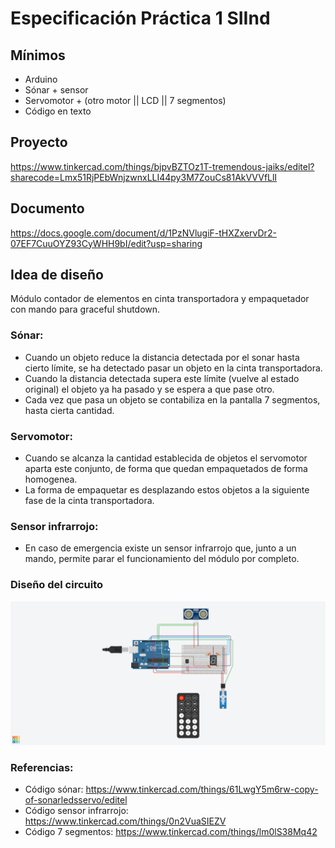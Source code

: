 # Especificación Práctica 1 SIInd
## Mínimos
- Arduino
- Sónar + sensor
- Servomotor + (otro motor || LCD || 7 segmentos)
- Código en texto

## Proyecto

https://www.tinkercad.com/things/bjpvBZTOz1T-tremendous-jaiks/editel?sharecode=Lmx51RjPEbWnjzwnxLLI44py3M7ZouCs81AkVVVfLlI

## Documento

https://docs.google.com/document/d/1PzNVlugiF-tHXZxervDr2-07EF7CuuOYZ93CyWHH9bI/edit?usp=sharing

## Idea de diseño
Módulo contador de elementos en cinta transportadora y empaquetador con mando para graceful shutdown.

### Sónar:
- Cuando un objeto reduce la distancia detectada por el sonar hasta cierto límite, se ha detectado pasar un objeto en la cinta transportadora.
- Cuando la distancia detectada supera este límite (vuelve al estado original) el objeto ya ha pasado y se espera a que pase otro.
- Cada vez que pasa un objeto se contabiliza en la pantalla 7 segmentos, hasta cierta cantidad.

### Servomotor:
- Cuando se alcanza la cantidad establecida de objetos el servomotor aparta este conjunto, de forma que quedan empaquetados de forma homogenea.
- La forma de empaquetar es desplazando estos objetos a la siguiente fase de la cinta transportadora.

### Sensor infrarrojo:
- En caso de emergencia existe un sensor infrarrojo que, junto a un mando, permite parar el funcionamiento del módulo por completo.

### Diseño del circuito
![circuito en TinkerCAD](./EmpaquetadorDeGalletas.png)

### Referencias:
- Código sónar: https://www.tinkercad.com/things/61LwgY5m6rw-copy-of-sonarledsservo/editel
- Código sensor infrarrojo:  https://www.tinkercad.com/things/0n2VuaSIEZV 
- Código 7 segmentos:  https://www.tinkercad.com/things/lm0lS38Mq42 

